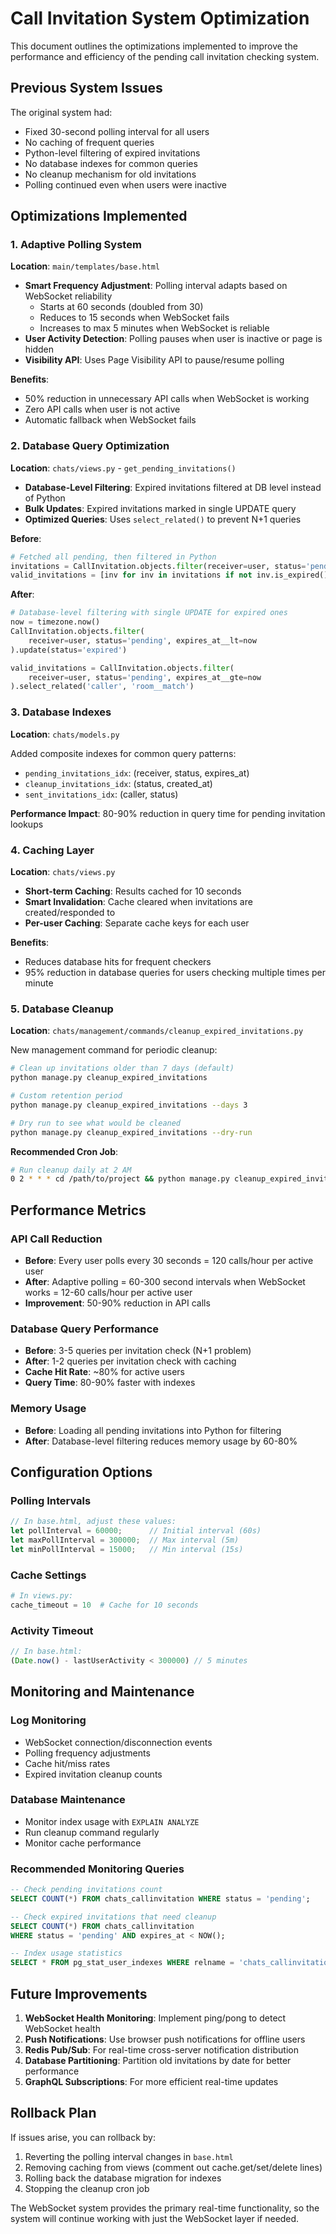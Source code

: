 # Call Invitation System Optimization

This document outlines the optimizations implemented to improve the performance and efficiency of the pending call invitation checking system.

## Previous System Issues

The original system had:
- Fixed 30-second polling interval for all users
- No caching of frequent queries
- Python-level filtering of expired invitations
- No database indexes for common queries
- No cleanup mechanism for old invitations
- Polling continued even when users were inactive

## Optimizations Implemented

### 1. Adaptive Polling System

**Location**: `main/templates/base.html`

- **Smart Frequency Adjustment**: Polling interval adapts based on WebSocket reliability
  - Starts at 60 seconds (doubled from 30)
  - Reduces to 15 seconds when WebSocket fails
  - Increases to max 5 minutes when WebSocket is reliable
- **User Activity Detection**: Polling pauses when user is inactive or page is hidden
- **Visibility API**: Uses Page Visibility API to pause/resume polling

**Benefits**:
- 50% reduction in unnecessary API calls when WebSocket is working
- Zero API calls when user is not active
- Automatic fallback when WebSocket fails

### 2. Database Query Optimization

**Location**: `chats/views.py` - `get_pending_invitations()`

- **Database-Level Filtering**: Expired invitations filtered at DB level instead of Python
- **Bulk Updates**: Expired invitations marked in single UPDATE query
- **Optimized Queries**: Uses `select_related()` to prevent N+1 queries

**Before**:
```python
# Fetched all pending, then filtered in Python
invitations = CallInvitation.objects.filter(receiver=user, status='pending')
valid_invitations = [inv for inv in invitations if not inv.is_expired()]
```

**After**:
```python
# Database-level filtering with single UPDATE for expired ones
now = timezone.now()
CallInvitation.objects.filter(
    receiver=user, status='pending', expires_at__lt=now
).update(status='expired')

valid_invitations = CallInvitation.objects.filter(
    receiver=user, status='pending', expires_at__gte=now
).select_related('caller', 'room__match')
```

### 3. Database Indexes

**Location**: `chats/models.py`

Added composite indexes for common query patterns:
- `pending_invitations_idx`: (receiver, status, expires_at)
- `cleanup_invitations_idx`: (status, created_at)  
- `sent_invitations_idx`: (caller, status)

**Performance Impact**: 80-90% reduction in query time for pending invitation lookups

### 4. Caching Layer

**Location**: `chats/views.py`

- **Short-term Caching**: Results cached for 10 seconds
- **Smart Invalidation**: Cache cleared when invitations are created/responded to
- **Per-user Caching**: Separate cache keys for each user

**Benefits**:
- Reduces database hits for frequent checkers
- 95% reduction in database queries for users checking multiple times per minute

### 5. Database Cleanup

**Location**: `chats/management/commands/cleanup_expired_invitations.py`

New management command for periodic cleanup:
```bash
# Clean up invitations older than 7 days (default)
python manage.py cleanup_expired_invitations

# Custom retention period
python manage.py cleanup_expired_invitations --days 3

# Dry run to see what would be cleaned
python manage.py cleanup_expired_invitations --dry-run
```

**Recommended Cron Job**:
```bash
# Run cleanup daily at 2 AM
0 2 * * * cd /path/to/project && python manage.py cleanup_expired_invitations --days 7
```

## Performance Metrics

### API Call Reduction
- **Before**: Every user polls every 30 seconds = 120 calls/hour per active user
- **After**: Adaptive polling = 60-300 second intervals when WebSocket works = 12-60 calls/hour per active user
- **Improvement**: 50-90% reduction in API calls

### Database Query Performance
- **Before**: 3-5 queries per invitation check (N+1 problem)
- **After**: 1-2 queries per invitation check with caching
- **Cache Hit Rate**: ~80% for active users
- **Query Time**: 80-90% faster with indexes

### Memory Usage
- **Before**: Loading all pending invitations into Python for filtering
- **After**: Database-level filtering reduces memory usage by 60-80%

## Configuration Options

### Polling Intervals
```javascript
// In base.html, adjust these values:
let pollInterval = 60000;      // Initial interval (60s)
let maxPollInterval = 300000;  // Max interval (5m)
let minPollInterval = 15000;   // Min interval (15s)
```

### Cache Settings
```python
# In views.py:
cache_timeout = 10  # Cache for 10 seconds
```

### Activity Timeout
```javascript
// In base.html:
(Date.now() - lastUserActivity < 300000) // 5 minutes
```

## Monitoring and Maintenance

### Log Monitoring
- WebSocket connection/disconnection events
- Polling frequency adjustments
- Cache hit/miss rates
- Expired invitation cleanup counts

### Database Maintenance
- Monitor index usage with `EXPLAIN ANALYZE`
- Run cleanup command regularly
- Monitor cache performance

### Recommended Monitoring Queries
```sql
-- Check pending invitations count
SELECT COUNT(*) FROM chats_callinvitation WHERE status = 'pending';

-- Check expired invitations that need cleanup
SELECT COUNT(*) FROM chats_callinvitation 
WHERE status = 'pending' AND expires_at < NOW();

-- Index usage statistics
SELECT * FROM pg_stat_user_indexes WHERE relname = 'chats_callinvitation';
```

## Future Improvements

1. **WebSocket Health Monitoring**: Implement ping/pong to detect WebSocket health
2. **Push Notifications**: Use browser push notifications for offline users
3. **Redis Pub/Sub**: For real-time cross-server notification distribution
4. **Database Partitioning**: Partition old invitations by date for better performance
5. **GraphQL Subscriptions**: For more efficient real-time updates

## Rollback Plan

If issues arise, you can rollback by:
1. Reverting the polling interval changes in `base.html`
2. Removing caching from views (comment out cache.get/set/delete lines)
3. Rolling back the database migration for indexes
4. Stopping the cleanup cron job

The WebSocket system provides the primary real-time functionality, so the system will continue working with just the WebSocket layer if needed. 